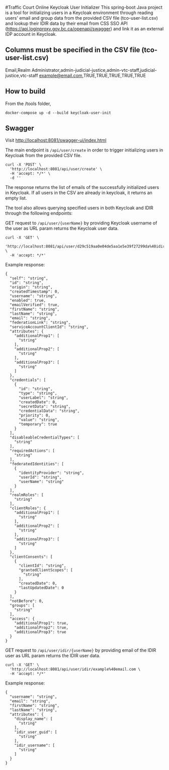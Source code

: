 #Traffic Court Online Keycloak User Initializer
This spring-boot Java project is a tool for initializing users in a Keycloak environment through reading users' email and group data from the provided CSV file (tco-user-list.csv)
and lookup their IDIR data by their email from CSS SSO API (https://api.loginproxy.gov.bc.ca/openapi/swagger) and link it as an external IDP account in Keycloak.

## Columns must be specified in the CSV file (tco-user-list.csv)
Email,Realm Administrator,admin-judicial-justice,admin-vtc-staff,judicial-justice,vtc-staff
example@email.com,TRUE,TRUE,TRUE,TRUE,TRUE

## How to build
From the /tools folder,
 
`docker-compose up -d --build keycloak-user-init`

## Swagger
Visit [http://localhost:8081/swagger-ui/index.html](http://localhost:8081/swagger-ui/index.html)

The main endpoint is `/api/user/create` in order to trigger initializing users in Keycloak from the provided CSV file.

```
curl -X 'POST' \
  'http://localhost:8081/api/user/create' \
  -H 'accept: */*' \
  -d ''
```

The response returns the list of emails of the successfully initialized users in Keycloak. If all users in the CSV are already in keycloak, it returns an empty list.

The tool also allows querying specified users in both Keycloak and IDIR through the following endpoints:

GET request to `/api/user/{userName}` by providing Keycloak username of the user as URL param returns the Keycloak user data.

```
curl -X 'GET' \
  'http://localhost:8081/api/user/d29c519aa0e04de5aa1e5e39f27299da%40idir' \
  -H 'accept: */*'
```

Example response:
```
{
  "self": "string",
  "id": "string",
  "origin": "string",
  "createdTimestamp": 0,
  "username": "string",
  "enabled": true,
  "emailVerified": true,
  "firstName": "string",
  "lastName": "string",
  "email": "string",
  "federationLink": "string",
  "serviceAccountClientId": "string",
  "attributes": {
    "additionalProp1": [
      "string"
    ],
    "additionalProp2": [
      "string"
    ],
    "additionalProp3": [
      "string"
    ]
  },
  "credentials": [
    {
      "id": "string",
      "type": "string",
      "userLabel": "string",
      "createdDate": 0,
      "secretData": "string",
      "credentialData": "string",
      "priority": 0,
      "value": "string",
      "temporary": true
    }
  ],
  "disableableCredentialTypes": [
    "string"
  ],
  "requiredActions": [
    "string"
  ],
  "federatedIdentities": [
    {
      "identityProvider": "string",
      "userId": "string",
      "userName": "string"
    }
  ],
  "realmRoles": [
    "string"
  ],
  "clientRoles": {
    "additionalProp1": [
      "string"
    ],
    "additionalProp2": [
      "string"
    ],
    "additionalProp3": [
      "string"
    ]
  },
  "clientConsents": [
    {
      "clientId": "string",
      "grantedClientScopes": [
        "string"
      ],
      "createdDate": 0,
      "lastUpdatedDate": 0
    }
  ],
  "notBefore": 0,
  "groups": [
    "string"
  ],
  "access": {
    "additionalProp1": true,
    "additionalProp2": true,
    "additionalProp3": true
  }
}
```

GET request to `/api/user/idir/{userName}` by providing email of the IDIR user as URL param returns the IDIR user data.

```
curl -X 'GET' \
  'http://localhost:8081/api/user/idir/example%40email.com \
  -H 'accept: */*'
```

Example response:
```
{
  "username": "string",
  "email": "string",
  "firstName": "string",
  "lastName": "string",
  "attributes": {
    "display_name": [
      "string"
    ],
    "idir_user_guid": [
      "string"
    ],
    "idir_username": [
      "string"
    ]
  }
}
```